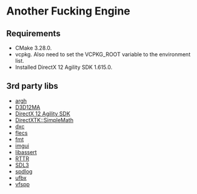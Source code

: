 # Another Fucking Engine

## Requirements
* CMake 3.28.0.
* vcpkg. Also need to set the VCPKG_ROOT variable to the environment list.
* Installed DirectX 12 Agility SDK 1.615.0.

## 3rd party libs
* [argh](https://github.com/skypjack/entt)
* [D3D12MA](https://github.com/GPUOpen-LibrariesAndSDKs/D3D12MemoryAllocator)
* [DirectX 12 Agility SDK](https://devblogs.microsoft.com/directx/gettingstarted-dx12agility/)
* [DirectXTK::SimpleMath](https://github.com/microsoft/DirectXTK12)
* [dxc](https://github.com/microsoft/DirectXShaderCompiler)
* [flecs](https://github.com/SanderMertens/flecs)
* [fmt](https://github.com/fmtlib/fmt)
* [imgui](https://github.com/ocornut/imgui)
* [libassert](https://github.com/jeremy-rifkin/libassert)
* [RTTR](https://github.com/rttrorg/rttr)
* [SDL3](https://github.com/libsdl-org/SDL)
* [spdlog](https://github.com/gabime/spdlog)
* [ufbx](https://github.com/ufbx/ufbx)
* [vfspp](https://github.com/nextgeniuspro/vfspp)